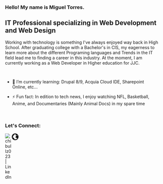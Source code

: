 ### Hello! My name is Miguel Torres.

## IT Professional specializing in Web Development and Web Design

Working with technology is something I've always enjoyed way back in High School. After graduating college with a Bachelor's in CIS, my eagerness to learn more about the different Programing languages and Trends in the IT field lead me to finding a career in this industry. At the moment, I am currently working as a Web Developer in Higher education for JJC.

<br />

- 🌱 I’m currently learning: Drupal 8/9, Acquia Cloud IDE, Sharepoint Online, etc...

- ⚡ Fun fact: In edition to tech news, I enjoy watching NFL, Basketball, Anime, and Documentaries (Mainly Animal Docs) in my spare time

<br />

### Let's Connect:
[<img align="left" alt="chibullz023 | LinkedIn" width="22px" src="https://cdn.jsdelivr.net/npm/simple-icons@v3/icons/linkedin.svg" />][linkedin]
[<img align="left" alt="chibullz023" width="22px" src="https://raw.githubusercontent.com/iconic/open-iconic/master/svg/globe.svg">][website]

<br />

[linkedin]: https://www.linkedin.com/in/mtorres020/
[website]: https://chibullz023.github.io/modern_portfolio/index.html
